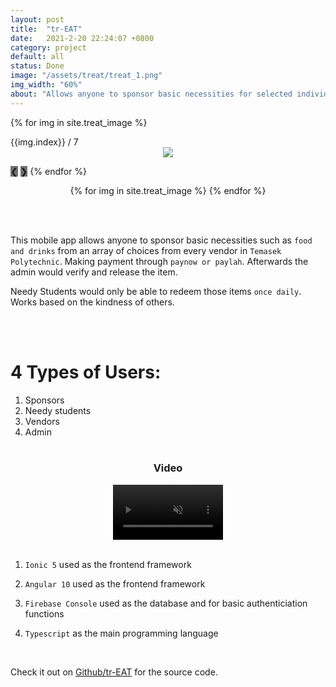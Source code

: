 ```yaml
---
layout: post
title:  "tr-EAT"
date:   2021-2-20 22:24:07 +0800
category: project
default: all
status: Done
image: "/assets/treat/treat_1.png"
img_width: "60%"
about: "Allows anyone to sponsor basic necessities for selected individuals."
---
```



<div class="slideshow-container">

 {% for img in site.treat_image %}
  <div class="mySlides fade">
    <div class="numbertext">{{img.index}} / 7</div>
    <div style="width: 100%; text-align: center;">
      <img src="/assets/treat/{{img.img_name}}" style="width: {{img.width}}">
    </div>
  </div>

  <a style="background-color: #717171;" class="prev" onclick="plusSlides(-1)">❮</a>
  <a style="background-color: #717171;" class="next" onclick="plusSlides(1)">❯</a>
 {% endfor %}
</div>

<div style="text-align:center">
  {% for img in site.treat_image %}
    <span class="dot" onclick="currentSlide({{img.index}})"></span> 
  {% endfor %}
</div>

<br><br>

This mobile app allows anyone to sponsor basic necessities such as `food and drinks` from an array of choices from every vendor in `Temasek Polytechnic`. Making payment through `paynow or paylah`. Afterwards the admin would verify and release the item.

Needy Students would only be able to redeem those items `once daily`. Works based on the kindness of others.

<br><br>
# 4 Types of Users:
1. Sponsors
2. Needy students
3. Vendors
4. Admin
<br><br>

<div class="video-container">
  <h3 style="text-align: center;">Video</h3>
  <div style="width: 100%; text-align: center;">
    <video muted src="https://user-images.githubusercontent.com/58838335/185080827-3d1e7cb0-9eea-4692-99d0-d1d4dad89394.mp4" controls="controls" style="width: 35%;"></video>
  </div>
</div>




<br>

1. `Ionic 5` used as the frontend framework

1. `Angular 10` used as the frontend framework

1. `Firebase Console` used as the database and for basic authenticiation functions

1. `Typescript` as the main programming language 

<br>

Check it out on [Github/tr-EAT][github] for the source code.


[github]: https://github.com/LamJingJie/tr-EAT

<link rel="stylesheet" type="text/css" href="/exproject-portfolio/style/treat/treat.css">
<script src="/exproject-portfolio/style/treat/treat.js"></script>